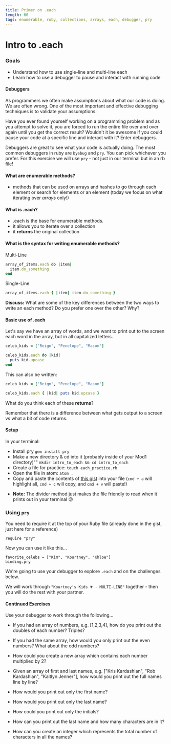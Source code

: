 ```yaml
---
title: Primer on .each
length: 60
tags: enumerable, ruby, collections, arrays, each, debugger, pry
---
```


# Intro to .each

### Goals

* Understand how to use single-line and multi-line each
* Learn how to use a debugger to pause and interact with running code


#### Debuggers

As programmers we often make assumptions about what our code is doing. We are often wrong. One of the most important and effective debugging techniques is to validate your assumptions.

Have you ever found yourself working on a programming problem and as you attempt to solve it, you are forced to run the entire file over and over again until you get the correct result? Wouldn't it be awesome if you could pause your code at a specific line and interact with it? Enter debuggers.

Debuggers are great to see what your code is actually doing. The most common debuggers in ruby are `byebug` and `pry`. You can pick whichever you prefer. For this exercise we will use `pry` - not just in our terminal but in an rb file!


#### What are enumerable methods?

* methods that can be used on arrays and hashes to go through each element or
search for elements or  an element (today we focus on what iterating over _arrays_ only!)


#### What is .each?

* .each is the base for enumerable methods.
* it allows you to iterate over a collection
* it **returns** the original collection


#### What is the syntax for writing enumerable methods?
Multi-Line
```ruby
array_of_items.each do |item|
  item.do_something
end
```
Single-Line
```ruby
array_of_items.each { |item| item.do_something }
```

**Discuss:** What are some of the key differences between the two ways to write an each method? Do you prefer one over the other? Why?


#### Basic use of .each

Let's say we have an array of words, and we want to print out to the screen
each word in the array, but in all capitalized letters.

```ruby
celeb_kids = ["Reign", "Penelope", "Mason"]

celeb_kids.each do |kid|
  puts kid.upcase
end
```
This can also be written:
```ruby
celeb_kids = ["Reign", "Penelope", "Mason"]

celeb_kids.each { |kid| puts kid.upcase }
```

What do you think each of these **returns**?

Remember that there is a difference between what gets output to a screen
vs what a bit of code returns.


#### Setup

In your terminal:
  * Install pry `gem install pry`
  * Make a new directory & cd into it (probably inside of your Mod1 directory)"" `mkdir intro_to_each && cd intro_to_each`
  * Create a file for practice: `touch each_practice.rb`
  * Open the file in atom: `atom .`
  * Copy and paste the contents of [this gist](https://gist.github.com/ameseee/d060d7ed237d02ead7c1c6837817107b) into your file (`cmd + a` will highlight all, `cmd + c` will copy, and `cmd + v` will paste!)
  - **Note:** The divider method just makes the file friendly to read when it prints out in your terminal 😜

  ### Using `pry`

  You need to require it at the top of your Ruby file (already done in the gist, just here for a reference)

  ```
  require "pry"
  ```

  Now you can use it like this...

  ```
  favorite_celebs = ["Kim", "Kourtney", "Khloe"]
  binding.pry
  ```

  We're going to use your debugger to explore `.each` and on the challenges below.

  We will work through `"Kourtney's Kids 💗 - MULTI-LINE"` together - then you will do the rest with your partner.


#### Continued Exercises

Use your debugger to work through the following...

* If you had an array of numbers, e.g. [1,2,3,4], how do you print out the
doubles of each number? Triples?
* If you had the same array, how would you only print out the even numbers?
What about the odd numbers?
* How could you create a new array which contains each number multiplied by 2?

* Given an array of first and last names, e.g. ["Kris Kardashian", "Rob Kardashian", "Kaitlyn Jenner"], how would you print out the full names line by line?
* How would you print out only the first name?
* How would you print out only the last name?
* How could you print out only the initials?
* How can you print out the last name and how many characters are in it?
* How can you create an integer which represents the total number of characters in all the names?
